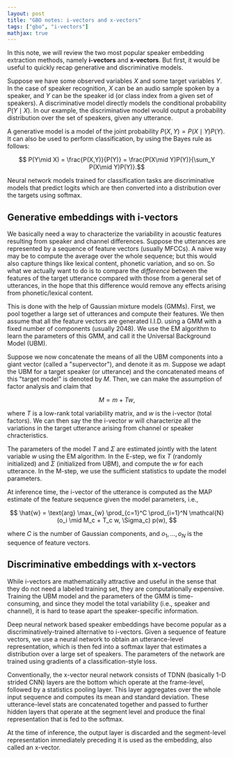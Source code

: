 ```yaml
---
layout: post
title: "GBO notes: i-vectors and x-vectors"
tags: ["gbo", "i-vectors"]
mathjax: true
---
```


In this note, we will review the two most popular speaker embedding extraction methods,
namely **i-vectors** and **x-vectors**. But first, it would be useful to quickly recap
generative and discriminative models.

Suppose we have some observed variables $X$ and some target variables $Y$. In the case of
speaker recognition, $X$ can be an audio sample spoken by a speaker, and $Y$ can be the
speaker id (or class index from a given set of speakers). A discriminative model directly
models the conditional probability $P(Y\mid X)$. In our example, the discriminative model
would output a probability distribution over the set of speakers, given any utterance.

A generative model is a model of the joint probability $P(X,Y) = P(X\mid Y)P(Y)$. It can also be used
to perform classification, by using the Bayes rule as follows:

$$ P(Y\mid X) = \frac{P(X,Y)}{P(Y)} = \frac{P(X\mid Y)P(Y)}{\sum_Y P(X\mid Y)P(Y)}.$$

Neural network models trained for classification tasks are discriminative models that predict logits 
which are then converted into a distribution over the targets using softmax.

## Generative embeddings with i-vectors

We basically need a way to characterize the variability in acoustic features resulting from
speaker and channel differences. Suppose the utterances are represented by a sequence of
feature vectors (usually MFCCs). A naive way may be to compute the average over the whole
sequence; but this would also capture things like lexical content, phonetic variation, and
so on. So what we actually want to do is to compare the *difference* between the features
of the target utterance compared with those from a general set of utterances, in the hope
that this difference would remove any effects arising from phonetic/lexical content.

This is done with the help of Gaussian mixture models (GMMs). First, we pool together a large
set of utterances and compute their features. We then assume that all the feature vectors
are generated I.I.D. using a GMM with a fixed number of components (usually 2048). We use
the EM algorithm to learn the parameters of this GMM, and call it the Universal Background
Model (UBM).

Suppose we now concatenate the means of all the UBM components into a giant vector (called a
"supervector"), and denote it as $m$. Suppose we adapt the UBM for a target speaker (or utterance)
and the concatenated means of this "target model" is denoted by $M$. Then, we can make
the assumption of factor analysis and claim that

$$ M = m + Tw, $$

where $T$ is a low-rank total variability matrix, and $w$ is the i-vector (total factors).
We can then say the the i-vector $w$ will characterize all the variations in the target
utterance arising from channel or speaker chracteristics.

The parameters of the model $T$ and $\Sigma$ are estimated jointly with the latent variable 
$w$ using the EM algorithm. In the E-step, we fix $T$ (randomly initialized) and $\Sigma$ 
(initialized from UBM), and compute the $w$ for each utterance. In the M-step, we use the 
sufficient statistics to update the model parameters.

At inference time, the i-vector of the utterance is computed as the MAP estimate of the feature
sequence given the model parameters, i.e.,

$$ \hat{w} = \text{arg} \max_{w} \prod_{c=1}^C \prod_{i=1}^N \mathcal{N}(o_i \mid M_c + T_c w, \Sigma_c) p(w), $$

where $C$ is the number of Gaussian components, and $o_1, \ldots, o_N$ is the sequence of feature
vectors.

## Discriminative embeddings with x-vectors

While i-vectors are mathematically attractive and useful in the sense that they do not need a
labeled training set, they are computationally expensive. Training the UBM model and the
parameters of the GMM is time-consuming, and since they model the total variability (i.e.,
speaker and channel), it is hard to tease apart the speaker-specific information.

Deep neural network based speaker embeddings have become popular as a discriminatively-trained
alternative to i-vectors. Given a sequence of feature vectors, we use a neural network to obtain
an utterance-level representation, which is then fed into a softmax layer that estimates a
distribution over a large set of speakers. The parameters of the network are trained using
gradients of a classification-style loss.

Conventionally, the x-vector neural network consists of TDNN (basically 1-D strided CNN)
layers are the bottom which operate at the frame-level, followed by a statistics pooling
layer. This layer aggregates over the whole input sequence and computes its mean and standard
deviation. These utterance-level stats are concatenated together and passed to further hidden
layers that operate at the segment level and produce the final representation that is fed
to the softmax.

At the time of inference, the output layer is discarded and the segment-level representation
immediately preceding it is used as the embedding, also called an x-vector.
